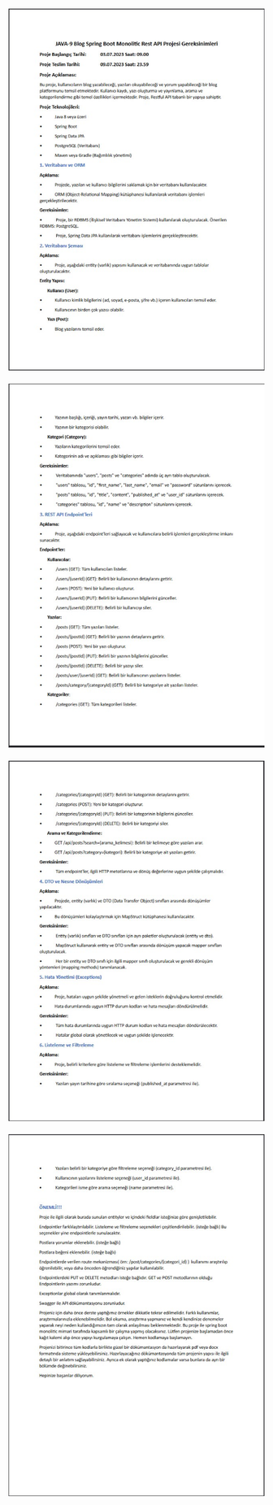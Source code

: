 ###
![img_1.png](img_1.png)
###
![img.png](img.png)
###
![img_2.png](img_2.png)
###
![img_3.png](img_3.png)